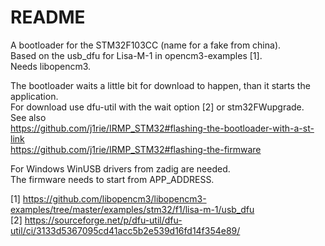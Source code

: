 # README

A bootloader for the STM32F103CC (name for a fake from china).  
Based on the usb_dfu for Lisa-M-1 in opencm3-examples [1].  
Needs libopencm3.  

The bootloader waits a little bit for download to happen, than it starts the application.  
For download use dfu-util with the wait option [2] or stm32FWupgrade.  
See also  
https://github.com/j1rie/IRMP_STM32#flashing-the-bootloader-with-a-st-link  
https://github.com/j1rie/IRMP_STM32#flashing-the-firmware  

For Windows WinUSB drivers from zadig are needed.  
The firmware needs to start from APP_ADDRESS.  

[1] https://github.com/libopencm3/libopencm3-examples/tree/master/examples/stm32/f1/lisa-m-1/usb_dfu  
[2] https://sourceforge.net/p/dfu-util/dfu-util/ci/3133d5367095cd41acc5b2e539d16fd14f354e89/  
